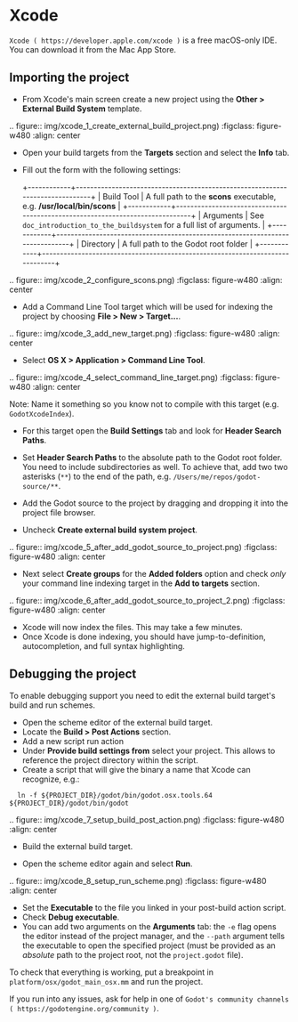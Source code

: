 

Xcode
=====

`Xcode ( https://developer.apple.com/xcode )` is a free macOS-only IDE. You can 
download it from the Mac App Store.

Importing the project
---------------------

- From Xcode's main screen create a new project using the **Other > External Build System** template.

.. figure:: img/xcode_1_create_external_build_project.png)
   :figclass: figure-w480
   :align: center

- Open your build targets from the **Targets** section and select the **Info** tab.
- Fill out the form with the following settings:

  +------------+------------------------------------------------------------------------------+
  | Build Tool | A full path to the **scons** executable, e.g. **/usr/local/bin/scons**       |
  +------------+------------------------------------------------------------------------------+
  | Arguments  | See `doc_introduction_to_the_buildsystem` for a full list of arguments. |
  +------------+------------------------------------------------------------------------------+
  | Directory  | A full path to the Godot root folder                                         |
  +------------+------------------------------------------------------------------------------+

.. figure:: img/xcode_2_configure_scons.png)
   :figclass: figure-w480
   :align: center

- Add a Command Line Tool target which will be used for indexing the project by
  choosing **File > New > Target...**.

.. figure:: img/xcode_3_add_new_target.png)
   :figclass: figure-w480
   :align: center

- Select **OS X > Application > Command Line Tool**.

.. figure:: img/xcode_4_select_command_line_target.png)
   :figclass: figure-w480
   :align: center

Note:
 Name it something so you know not to compile with this target (e.g. `GodotXcodeIndex`).

- For this target open the **Build Settings** tab and look for **Header Search Paths**.
- Set **Header Search Paths** to the absolute path to the Godot root folder. You need to
  include subdirectories as well. To achieve that, add two two asterisks (`**`) to the 
  end of the path, e.g. `/Users/me/repos/godot-source/**`.

- Add the Godot source to the project by dragging and dropping it into the project file browser.
- Uncheck **Create external build system project**.

.. figure:: img/xcode_5_after_add_godot_source_to_project.png)
   :figclass: figure-w480
   :align: center

- Next select **Create groups** for the **Added folders** option and check *only* 
  your command line indexing target in the **Add to targets** section.

.. figure:: img/xcode_6_after_add_godot_source_to_project_2.png)
   :figclass: figure-w480
   :align: center

- Xcode will now index the files. This may take a few minutes.
- Once Xcode is done indexing, you should have jump-to-definition,
  autocompletion, and full syntax highlighting.

Debugging the project
---------------------

To enable debugging support you need to edit the external build target's build and run schemes.

- Open the scheme editor of the external build target.
- Locate the **Build > Post Actions** section.
- Add a new script run action
- Under **Provide build settings from** select your project. This allows to reference 
  the project directory within the script.
- Create a script that will give the binary a name that Xcode can recognize, e.g.:

```
  ln -f ${PROJECT_DIR}/godot/bin/godot.osx.tools.64 ${PROJECT_DIR}/godot/bin/godot
```

.. figure:: img/xcode_7_setup_build_post_action.png)
   :figclass: figure-w480
   :align: center

- Build the external build target.

- Open the scheme editor again and select **Run**.

.. figure:: img/xcode_8_setup_run_scheme.png)
   :figclass: figure-w480
   :align: center

- Set the **Executable** to the file you linked in your post-build action script.
- Check **Debug executable**.
- You can add two arguments on the **Arguments** tab:
  the `-e` flag opens the editor instead of the project manager, and the `--path` argument
  tells the executable to open the specified project (must be provided as an *absolute* path 
  to the project root, not the `project.godot` file).

To check that everything is working, put a breakpoint in `platform/osx/godot_main_osx.mm` and
run the project.

If you run into any issues, ask for help in one of
`Godot's community channels ( https://godotengine.org/community )`.
